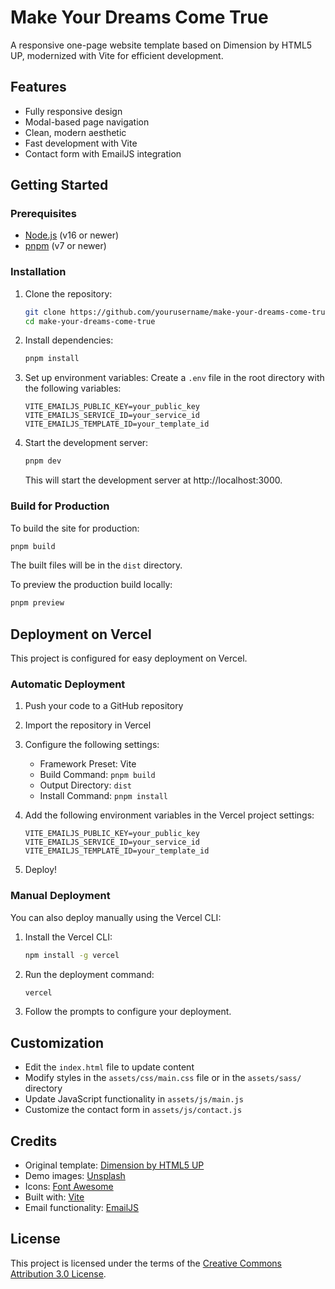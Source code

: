 # Make Your Dreams Come True

A responsive one-page website template based on Dimension by HTML5 UP, modernized with Vite for efficient development.

## Features

- Fully responsive design
- Modal-based page navigation
- Clean, modern aesthetic
- Fast development with Vite
- Contact form with EmailJS integration

## Getting Started

### Prerequisites

- [Node.js](https://nodejs.org/) (v16 or newer)
- [pnpm](https://pnpm.io/) (v7 or newer)

### Installation

1. Clone the repository:
   ```bash
   git clone https://github.com/yourusername/make-your-dreams-come-true.git
   cd make-your-dreams-come-true
   ```

2. Install dependencies:
   ```bash
   pnpm install
   ```

3. Set up environment variables:
   Create a `.env` file in the root directory with the following variables:
   ```
   VITE_EMAILJS_PUBLIC_KEY=your_public_key
   VITE_EMAILJS_SERVICE_ID=your_service_id
   VITE_EMAILJS_TEMPLATE_ID=your_template_id
   ```

4. Start the development server:
   ```bash
   pnpm dev
   ```
   This will start the development server at http://localhost:3000.

### Build for Production

To build the site for production:

```bash
pnpm build
```

The built files will be in the `dist` directory.

To preview the production build locally:

```bash
pnpm preview
```

## Deployment on Vercel

This project is configured for easy deployment on Vercel.

### Automatic Deployment

1. Push your code to a GitHub repository
2. Import the repository in Vercel
3. Configure the following settings:
   - Framework Preset: Vite
   - Build Command: `pnpm build`
   - Output Directory: `dist`
   - Install Command: `pnpm install`

4. Add the following environment variables in the Vercel project settings:
   ```
   VITE_EMAILJS_PUBLIC_KEY=your_public_key
   VITE_EMAILJS_SERVICE_ID=your_service_id
   VITE_EMAILJS_TEMPLATE_ID=your_template_id
   ```

5. Deploy!

### Manual Deployment

You can also deploy manually using the Vercel CLI:

1. Install the Vercel CLI:
   ```bash
   npm install -g vercel
   ```

2. Run the deployment command:
   ```bash
   vercel
   ```

3. Follow the prompts to configure your deployment.

## Customization

- Edit the `index.html` file to update content
- Modify styles in the `assets/css/main.css` file or in the `assets/sass/` directory
- Update JavaScript functionality in `assets/js/main.js`
- Customize the contact form in `assets/js/contact.js`

## Credits

- Original template: [Dimension by HTML5 UP](https://html5up.net/dimension)
- Demo images: [Unsplash](https://unsplash.com/)
- Icons: [Font Awesome](https://fontawesome.io/)
- Built with: [Vite](https://vitejs.dev/)
- Email functionality: [EmailJS](https://www.emailjs.com/)

## License

This project is licensed under the terms of the [Creative Commons Attribution 3.0 License](https://html5up.net/license). 